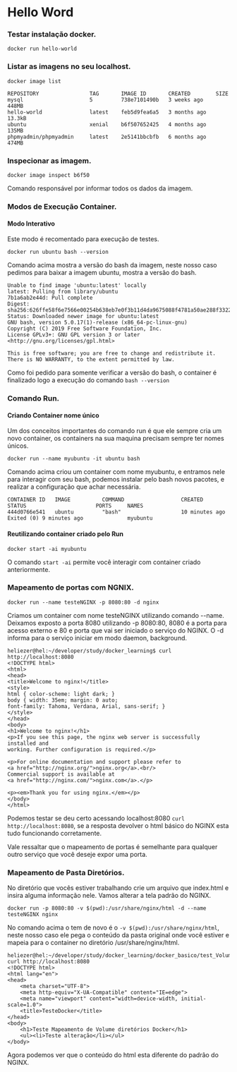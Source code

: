 # Hello Word

### Testar instalação docker.

`docker run hello-world`

### Listar as imagens no seu localhost.

`docker image list`

```
REPOSITORY                TAG       IMAGE ID       CREATED        SIZE
mysql                     5         738e7101490b   3 weeks ago    448MB
hello-world               latest    feb5d9fea6a5   3 months ago   13.3kB
ubuntu                    xenial    b6f507652425   4 months ago   135MB
phpmyadmin/phpmyadmin     latest    2e5141bbcbfb   6 months ago   474MB

```

### Inspecionar as imagem.

`docker image inspect b6f50 `

Comando responsável por informar todos os dados da imagem.

### Modos de Execução Container.

#### Modo Interativo

Este modo é recomentado para execução de testes.

`docker run ubuntu bash --version`

Comando acima mostra a versão do bash da imagem, neste nosso caso pedimos para baixar a imagem ubuntu, mostra a versão do bash.

```
Unable to find image 'ubuntu:latest' locally
latest: Pulling from library/ubuntu
7b1a6ab2e44d: Pull complete 
Digest: sha256:626ffe58f6e7566e00254b638eb7e0f3b11d4da9675088f4781a50ae288f3322
Status: Downloaded newer image for ubuntu:latest
GNU bash, version 5.0.17(1)-release (x86_64-pc-linux-gnu)
Copyright (C) 2019 Free Software Foundation, Inc.
License GPLv3+: GNU GPL version 3 or later <http://gnu.org/licenses/gpl.html>

This is free software; you are free to change and redistribute it.
There is NO WARRANTY, to the extent permitted by law.

```

Como foi pedido para somente verificar a versão do bash, o container é finalizado logo a execução do comando `bash --version`

### Comando Run.

#### Criando Container nome único

Um dos conceitos importantes do comando run é que ele sempre cria um novo container, os containers na sua maquina precisam sempre ter nomes únicos.

`docker run --name myubuntu -it ubuntu bash`

Comando acima criou um container com nome myubuntu, e entramos nele para interagir com seu bash, podemos instalar pelo bash novos pacotes, e realizar a configuração que achar necessária.

```
CONTAINER ID   IMAGE          COMMAND                  CREATED          STATUS                      PORTS     NAMES
444d0766e541   ubuntu         "bash"                   10 minutes ago   Exited (0) 9 minutes ago              myubuntu

```

#### Reutilizando container criado pelo Run

`docker start -ai myubuntu`

O comando `start -ai` permite você interagir com container criado anteriormente.

### Mapeamento de portas com NGNIX.

`docker run --name testeNGINX -p 8080:80 -d nginx`

Criamos um container com nome testeNGINX utilizando comando --name.
Deixamos exposto a porta 8080 utilizando -p 8080:80, 8080 é a porta para acesso externo e 80 e porta que vai ser iniciado o serviço do NGINX.
O -d informa para o serviço iniciar em modo daemon, background.

```
heliezer@hel:~/developer/study/docker_learning$ curl http://localhost:8080
<!DOCTYPE html>
<html>
<head>
<title>Welcome to nginx!</title>
<style>
html { color-scheme: light dark; }
body { width: 35em; margin: 0 auto;
font-family: Tahoma, Verdana, Arial, sans-serif; }
</style>
</head>
<body>
<h1>Welcome to nginx!</h1>
<p>If you see this page, the nginx web server is successfully installed and
working. Further configuration is required.</p>

<p>For online documentation and support please refer to
<a href="http://nginx.org/">nginx.org</a>.<br/>
Commercial support is available at
<a href="http://nginx.com/">nginx.com</a>.</p>

<p><em>Thank you for using nginx.</em></p>
</body>
</html>

```

Podemos testar se deu certo acessando localhost:8080 `curl http://localhost:8080`, se a resposta devolver o html básico do NGINX esta tudo funcionando corretamente.

Vale ressaltar que o mapeamento de portas é semelhante para qualquer outro serviço que você deseje expor uma porta.

### Mapeamento de Pasta Diretórios.

No diretório que vocês estiver trabalhando crie um arquivo que index.html e insira alguma informação nele.
Vamos alterar a tela padrão do NGINX.

`docker run -p 8080:80 -v $(pwd):/usr/share/nginx/html -d --name testeNGINX nginx`

No comando acima o tem de novo é o `-v $(pwd):/usr/share/nginx/html`, neste nosso caso ele pega o conteúdo da pasta original onde você estiver e mapeia para o container no diretório /usr/share/nginx/html.

```
heliezer@hel:~/developer/study/docker_learning/docker_basico/test_Volume/html$ curl http://localhost:8080
<!DOCTYPE html>
<html lang="en">
<head>
    <meta charset="UTF-8">
    <meta http-equiv="X-UA-Compatible" content="IE=edge">
    <meta name="viewport" content="width=device-width, initial-scale=1.0">
    <title>TesteDocker</title>
</head>
<body>
    <h1>Teste Mapeamento de Volume diretórios Docker</h1>
    <ul><li>Teste alteração</li></ul>
</body>

```

Agora podemos ver que o conteúdo do html esta diferente do padrão do NGINX.